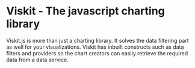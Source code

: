 Viskit - The javascript charting library
======================================== 

Viskit.js is more than just a charting library. It solves the data filtering part as well for your visualizations. Viskit has inbuilt constructs such as data filters and providers so the chart creators can easily retrieve the required data from a data service.
